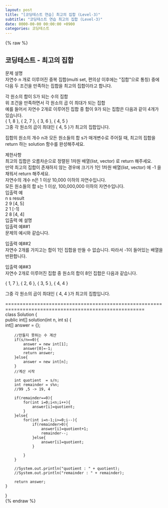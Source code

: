 ```yaml
---  
layout: post  
title: "[코딩테스트 연습] 최고의 집합 (Level-3)"  
subtitle: "코딩테스트 연습 최고의 집합 (Level-3)"  
date: 0000-00-00 00:00:00 +0900  
categories: 코딩테스트  
---  
```

{% raw %}  
## 코딩테스트 - 최고의 집합  
문제 설명  
자연수 n 개로 이루어진 중복 집합(multi set, 편의상 이후에는 "집합"으로 통칭) 중에 다음 두 조건을 만족하는 집합을 최고의 집합이라고 합니다.  
  
각 원소의 합이 S가 되는 수의 집합  
위 조건을 만족하면서 각 원소의 곱 이 최대가 되는 집합  
예를 들어서 자연수 2개로 이루어진 집합 중 합이 9가 되는 집합은 다음과 같이 4개가 있습니다.  
{ 1, 8 }, { 2, 7 }, { 3, 6 }, { 4, 5 }  
그중 각 원소의 곱이 최대인 { 4, 5 }가 최고의 집합입니다.  
  
집합의 원소의 개수 n과 모든 원소들의 합 s가 매개변수로 주어질 때, 최고의 집합을 return 하는 solution 함수를 완성해주세요.  
  
제한사항  
최고의 집합은 오름차순으로 정렬된 1차원 배열(list, vector) 로 return 해주세요.  
만약 최고의 집합이 존재하지 않는 경우에 크기가 1인 1차원 배열(list, vector) 에 -1 을 채워서 return 해주세요.  
자연수의 개수 n은 1 이상 10,000 이하의 자연수입니다.  
모든 원소들의 합 s는 1 이상, 100,000,000 이하의 자연수입니다.  
입출력 예  
n	s	result  
2	9	[4, 5]  
2	1	[-1]  
2	8	[4, 4]  
입출력 예 설명  
입출력 예##1  
문제의 예시와 같습니다.  
  
입출력 예##2  
자연수 2개를 가지고는 합이 1인 집합을 만들 수 없습니다. 따라서 -1이 들어있는 배열을 반환합니다.  
  
입출력 예##3  
자연수 2개로 이루어진 집합 중 원소의 합이 8인 집합은 다음과 같습니다.  
  
{ 1, 7 }, { 2, 6 }, { 3, 5 }, { 4, 4 }  
  
그중 각 원소의 곱이 최대인 { 4, 4 }가 최고의 집합입니다.  
  
======================================================================================================  
class Solution {  
    public int[] solution(int n, int s) {  
        int[] answer = {};  
  
        //만들지 못하는 수 계산  
        if(s/n==0){  
            answer = new int[1];  
            answer[0]=-1;  
            return answer;  
        }else{  
            answer = new int[n];  
        }  
        //계산 시작  
  
        int quotient  = s/n;  
        int remainder = s%n;  
        //99 ,5 -> 19, 4  
  
        if(remainder==0){  
            for(int i=0;i<n;i++){  
                answer[i]=quotient;  
            }  
        }else{  
            for(int i=n-1;i>=0;i--){  
                if(remainder>0){  
                    answer[i]=quotient+1;  
                    remainder--;  
                }else{  
                    answer[i]=quotient;  
                }  
  
            }  
        }  
  
        //System.out.println("quotient : " + quotient);  
        //System.out.println("remainder : " + remainder);  
  
        return answer;  
    }  
}  
{% endraw %}
